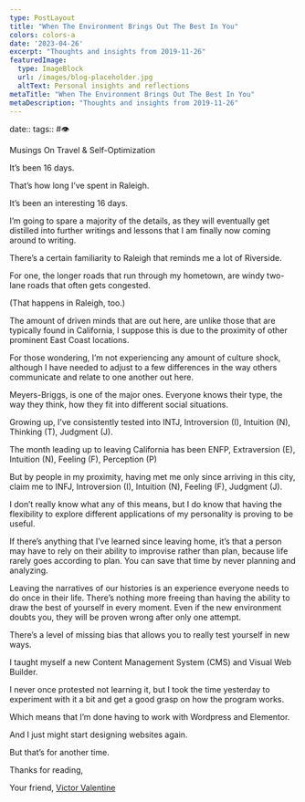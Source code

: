 ```yaml
---
type: PostLayout
title: "When The Environment Brings Out The Best In You"
colors: colors-a
date: '2023-04-26'
excerpt: "Thoughts and insights from 2019-11-26"
featuredImage:
  type: ImageBlock
  url: /images/blog-placeholder.jpg
  altText: Personal insights and reflections
metaTitle: "When The Environment Brings Out The Best In You"
metaDescription: "Thoughts and insights from 2019-11-26"
---
```

date:: 
tags:: #👁

Musings On Travel & Self-Optimization

It’s been 16 days.

That’s how long I’ve spent in Raleigh.

It’s been an interesting 16 days.

I’m going to spare a majority of the details, as they will eventually get distilled into further writings and lessons that I am finally now coming around to writing.

There’s a certain familiarity to Raleigh that reminds me a lot of Riverside.

For one, the longer roads that run through my hometown, are windy two-lane roads that often gets congested.

(That happens in Raleigh, too.)

The amount of driven minds that are out here, are unlike those that are typically found in California, I suppose this is due to the proximity of other prominent East Coast locations. 

For those wondering, I’m not experiencing any amount of culture shock, although I have needed to adjust to a few differences in the way others communicate and relate to one another out here. 

Meyers-Briggs, is one of the major ones. Everyone knows their type, the way they think, how they fit into different social situations. 

Growing up, I’ve consistently tested into INTJ, Introversion (I), Intuition (N), Thinking (T), Judgment (J).

The month leading up to leaving California has been ENFP, Extraversion (E), Intuition (N), Feeling (F), Perception (P)

But by people in my proximity, having met me only since arriving in this city, claim me to INFJ, Introversion (I), Intuition (N), Feeling (F), Judgment (J).

I don’t really know what any of this means, but I do know that having the flexibility to explore different applications of my personality is proving to be useful.

If there’s anything that I’ve learned since leaving home, it’s that a person may have to rely on their ability to improvise rather than plan, because life rarely goes according to plan. You can save that time by never planning and analyzing. 

Leaving the narratives of our histories is an experience everyone needs to do once in their life. There’s nothing more freeing than having the ability to draw the best of yourself in every moment. Even if the new environment doubts you, they will be proven wrong after only one attempt.

There’s a level of missing bias that allows you to really test yourself in new ways.

I taught myself a new Content Management System (CMS) and Visual Web Builder.

I never once protested not learning it, but I took the time yesterday to experiment with it a bit and get a good grasp on how the program works.

Which means that I’m done having to work with Wordpress and Elementor.

And I just might start designing websites again.

But that’s for another time. 

Thanks for reading, 

Your friend,
[Victor Valentine](https://dankprana.com/)